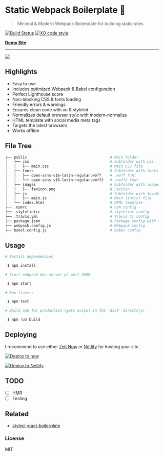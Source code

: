 # Static Webpack Boilerplate :rocket:

> Minimal & Modern Webpack Boilerplate for building static sites

[![Build Status](https://travis-ci.org/xxczaki/static-webpack-boilerplate.svg?branch=master)](https://travis-ci.org/xxczaki/static-webpack-boilerplate) 
[![XO code style](https://img.shields.io/badge/code_style-XO-5ed9c7.svg)](https://github.com/xojs/xo)


[**Demo Site**](https://static-webpack-boilerplate.now.sh)

---

![](https://lighthouse.now.sh/?perf=100&pwa=100&a11y=100&bp=100&seo=100)

## Highlights
- Easy to use
- Includes optimized Webpack & Babel configuration
- Perfect Lighthouse score
- Non-blocking CSS & fonts loading
- Friendly errors & warnings
- Ensures clean code with xo & stylelint
- Normalizes default browser style with modern-normalize
- HTML template with social media meta tags
- Targets the latest browsers
- Works offline

## File Tree
```bash
├── public                                      # Main folder
│   ├── css                                     # Subfolder with css
│   │   ├── main.css                            # Main CSS file
│   ├── fonts                                   # Subfolder with fonts
│   │   ├── open-sans-v16-latin-regular.woff    # .woff font
│   │   └── open-sans-v16-latin-regular.woff2   # .woff2 font
│   ├── images                                  # Subfolder with images
│   │   ├── favicon.png                         # Favicon
│   ├── js                                      # Subfolder with JavaScript
│   │   ├── main.js                             # Main (entry) file
│   └── index.html                              # HTML template
├── .npmrc                                      # npm config
├── .stylelintrc                                # stylelint config
├── .travis.yml                                 # Travis CI config
├── package.json                                # Package config with scripts, list of dependencies etc.
├── webpack.config.js                           # Webpack config
├── babel.config.js                             # Babel config
```

## Usage
```bash
# Install dependencies

 $ npm install
 
# Start webpack-dev-server at port 8080

 $ npm start
 
# Run linters

 $ npm test
 
# Build app for production (gets output in the 'dist' directory)

 $ npm run build
```

## Deploying

I recommend to use either [Zeit Now](https://now.sh) or [Netlify](https://netlify.com) for hosting your site.

[![Deploy to now](https://deploy.now.sh/static/button.svg)](https://deploy.now.sh/?repo=https://github.com/xxczaki/static-webpack-boilerplate)

[![Deploy to Netlify](https://www.netlify.com/img/deploy/button.svg)](https://app.netlify.com/start/deploy?repository=https://github.com/xxczaki/static-webpack-boilerplate)

## TODO

- [ ] HMR
- [ ] Testing

## Related

- [styled-react-boilerplate](https://github.com/xxczaki/styled-react-boilerplate)

### License

MIT

